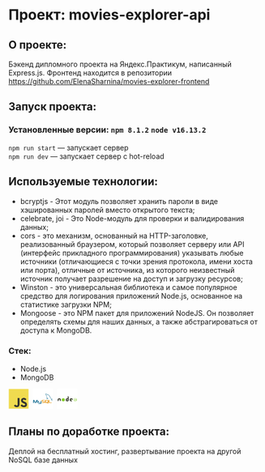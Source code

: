 # Проект: movies-explorer-api

## О проекте:

Бэкенд дипломного проекта на Яндекс.Практикум, написанный Express.js.
Фронтенд находится в репозитории https://github.com/ElenaSharnina/movies-explorer-frontend


## Запуск проекта:

### Установленные версии: `npm 8.1.2` `node v16.13.2`

`npm run start` — запускает сервер   
`npm run dev` — запускает сервер с hot-reload

## Используемые технологии:
- bcryptjs - Этот модуль позволяет хранить пароли в виде хэшированных паролей вместо открытого текста;
- celebrate, joi - Это Node-модуль для проверки и валидирования данных;
- cors - это механизм, основанный на HTTP-заголовке, реализованный браузером, который позволяет серверу или API (интерфейс прикладного программирования) указывать любые источники (отличающиеся с точки зрения протокола, имени хоста или порта), отличные от источника, из которого неизвестный источник получает разрешение на доступ и загрузку ресурсов;
- Winston - это универсальная библиотека и самое популярное средство для логирования приложений Node.js, основанное на статистике загрузки NPM;
- Mongoose - это NPM пакет для приложений NodeJS. Он позволяет определять схемы для наших данных, а также абстрагироваться от доступа к MongoDB. 

### Стек:
- Node.js
- MongoDB

 <img src="https://github.com/devicons/devicon/blob/master/icons/javascript/javascript-original.svg" title="JavaScript" alt="JavaScript" width="40" height="40"/>&nbsp;
  <img src="https://github.com/devicons/devicon/blob/master/icons/mysql/mysql-original-wordmark.svg" title="MySQL"  alt="MySQL" width="40" height="40"/>&nbsp;
  <img src="https://github.com/devicons/devicon/blob/master/icons/nodejs/nodejs-original-wordmark.svg" title="NodeJS" alt="NodeJS" width="40" height="40"/>&nbsp;

## Планы по доработке проекта:
Деплой на бесплатный хостинг, развертывание проекта на другой NoSQL базе данных
